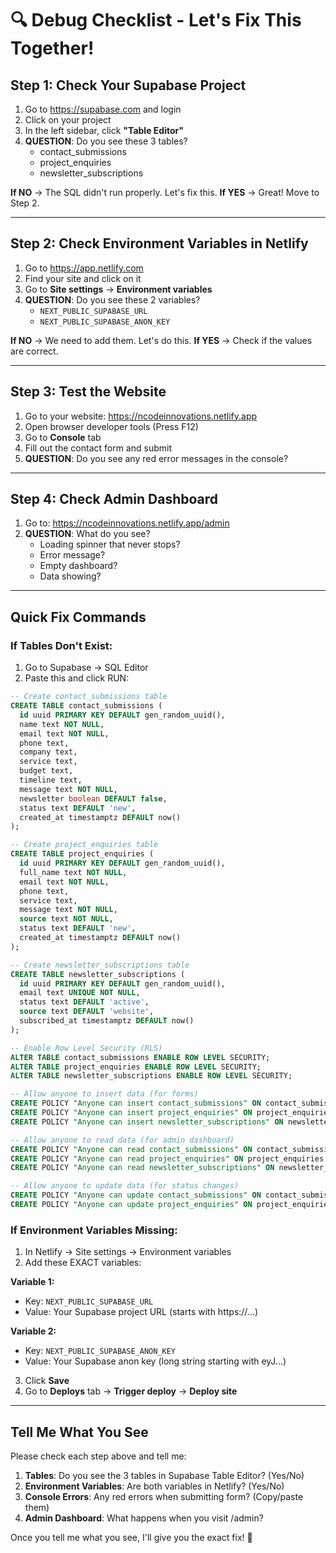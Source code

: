 # 🔍 Debug Checklist - Let's Fix This Together!

## Step 1: Check Your Supabase Project
1. Go to https://supabase.com and login
2. Click on your project
3. In the left sidebar, click **"Table Editor"**
4. **QUESTION**: Do you see these 3 tables?
   - contact_submissions
   - project_enquiries  
   - newsletter_subscriptions

**If NO** → The SQL didn't run properly. Let's fix this.
**If YES** → Great! Move to Step 2.

---

## Step 2: Check Environment Variables in Netlify
1. Go to https://app.netlify.com
2. Find your site and click on it
3. Go to **Site settings** → **Environment variables**
4. **QUESTION**: Do you see these 2 variables?
   - `NEXT_PUBLIC_SUPABASE_URL`
   - `NEXT_PUBLIC_SUPABASE_ANON_KEY`

**If NO** → We need to add them. Let's do this.
**If YES** → Check if the values are correct.

---

## Step 3: Test the Website
1. Go to your website: https://ncodeinnovations.netlify.app
2. Open browser developer tools (Press F12)
3. Go to **Console** tab
4. Fill out the contact form and submit
5. **QUESTION**: Do you see any red error messages in the console?

---

## Step 4: Check Admin Dashboard
1. Go to: https://ncodeinnovations.netlify.app/admin
2. **QUESTION**: What do you see?
   - Loading spinner that never stops?
   - Error message?
   - Empty dashboard?
   - Data showing?

---

## Quick Fix Commands

### If Tables Don't Exist:
1. Go to Supabase → SQL Editor
2. Paste this and click RUN:

```sql
-- Create contact_submissions table
CREATE TABLE contact_submissions (
  id uuid PRIMARY KEY DEFAULT gen_random_uuid(),
  name text NOT NULL,
  email text NOT NULL,
  phone text,
  company text,
  service text,
  budget text,
  timeline text,
  message text NOT NULL,
  newsletter boolean DEFAULT false,
  status text DEFAULT 'new',
  created_at timestamptz DEFAULT now()
);

-- Create project_enquiries table  
CREATE TABLE project_enquiries (
  id uuid PRIMARY KEY DEFAULT gen_random_uuid(),
  full_name text NOT NULL,
  email text NOT NULL,
  phone text,
  service text,
  message text NOT NULL,
  source text NOT NULL,
  status text DEFAULT 'new',
  created_at timestamptz DEFAULT now()
);

-- Create newsletter_subscriptions table
CREATE TABLE newsletter_subscriptions (
  id uuid PRIMARY KEY DEFAULT gen_random_uuid(),
  email text UNIQUE NOT NULL,
  status text DEFAULT 'active',
  source text DEFAULT 'website',
  subscribed_at timestamptz DEFAULT now()
);

-- Enable Row Level Security (RLS)
ALTER TABLE contact_submissions ENABLE ROW LEVEL SECURITY;
ALTER TABLE project_enquiries ENABLE ROW LEVEL SECURITY;
ALTER TABLE newsletter_subscriptions ENABLE ROW LEVEL SECURITY;

-- Allow anyone to insert data (for forms)
CREATE POLICY "Anyone can insert contact_submissions" ON contact_submissions FOR INSERT WITH CHECK (true);
CREATE POLICY "Anyone can insert project_enquiries" ON project_enquiries FOR INSERT WITH CHECK (true);
CREATE POLICY "Anyone can insert newsletter_subscriptions" ON newsletter_subscriptions FOR INSERT WITH CHECK (true);

-- Allow anyone to read data (for admin dashboard)
CREATE POLICY "Anyone can read contact_submissions" ON contact_submissions FOR SELECT USING (true);
CREATE POLICY "Anyone can read project_enquiries" ON project_enquiries FOR SELECT USING (true);
CREATE POLICY "Anyone can read newsletter_subscriptions" ON newsletter_subscriptions FOR SELECT USING (true);

-- Allow anyone to update data (for status changes)
CREATE POLICY "Anyone can update contact_submissions" ON contact_submissions FOR UPDATE USING (true);
CREATE POLICY "Anyone can update project_enquiries" ON project_enquiries FOR UPDATE USING (true);
```

### If Environment Variables Missing:
1. In Netlify → Site settings → Environment variables
2. Add these EXACT variables:

**Variable 1:**
- Key: `NEXT_PUBLIC_SUPABASE_URL`
- Value: Your Supabase project URL (starts with https://...)

**Variable 2:**  
- Key: `NEXT_PUBLIC_SUPABASE_ANON_KEY`
- Value: Your Supabase anon key (long string starting with eyJ...)

3. Click **Save**
4. Go to **Deploys** tab → **Trigger deploy** → **Deploy site**

---

## Tell Me What You See

Please check each step above and tell me:

1. **Tables**: Do you see the 3 tables in Supabase Table Editor? (Yes/No)
2. **Environment Variables**: Are both variables in Netlify? (Yes/No)  
3. **Console Errors**: Any red errors when submitting form? (Copy/paste them)
4. **Admin Dashboard**: What happens when you visit /admin?

Once you tell me what you see, I'll give you the exact fix! 🚀